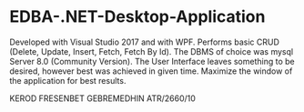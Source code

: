 # EDBA-.NET-Desktop-Application
Developed with Visual Studio 2017 and with WPF.
Performs basic CRUD (Delete, Update, Insert, Fetch, Fetch By Id). The DBMS of choice was mysql Server 8.0 (Community Version).
The User Interface leaves something to be desired, however best was achieved in given time.
Maximize the window of the application for best results.









KEROD FRESENBET GEBREMEDHIN
ATR/2660/10
